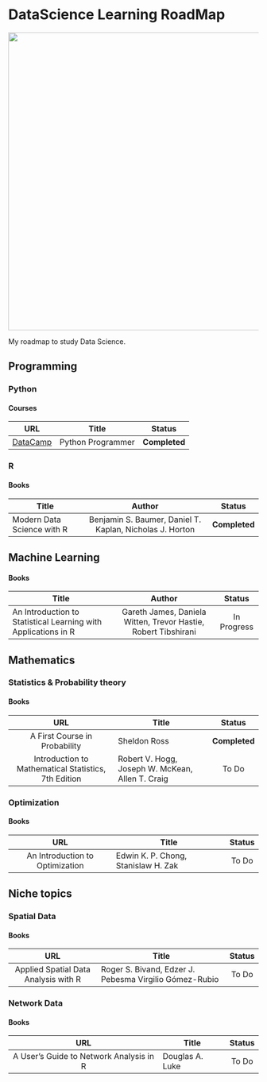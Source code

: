 # DataScience Learning RoadMap

<p align="center"> 
<img src="/Users/minhtet/Downloads/DataScience_Overview.jpg" width="600">
</p>

My roadmap to study Data Science.

## Programming
### Python
#### Courses
| URL | Title | Status |
| :---: | --- | :---: |
| [DataCamp](https://www.datacamp.com/tracks/python-programmer) | Python Programmer | **Completed** |

### R
#### Books
| Title | Author | Status |
| --- | :---: | :---: |
| Modern Data Science with R | Benjamin S. Baumer, Daniel T. Kaplan, Nicholas J. Horton | **Completed** |

## Machine Learning
#### Books
| Title | Author | Status |
| --- | :---: | :---: |
| An Introduction to Statistical Learning with Applications in R | Gareth James, Daniela Witten, Trevor Hastie, Robert Tibshirani | In Progress|

## Mathematics
### Statistics & Probability theory
#### Books
| URL | Title | Status |
| :---: | --- | :---: |
| A First Course in Probability| Sheldon Ross| **Completed** |
| Introduction to Mathematical Statistics, 7th Edition| Robert V. Hogg, Joseph W. McKean, Allen T. Craig| To Do |


### Optimization
#### Books
| URL | Title | Status |
| :---: | --- | :---: |
| An Introduction to Optimization| Edwin K. P. Chong, Stanislaw H. Zak| To Do |

## Niche topics 
### Spatial Data
#### Books
| URL | Title | Status |
| :---: | --- | :---: |
| Applied Spatial Data Analysis with R| Roger S. Bivand, Edzer J. Pebesma Virgilio Gómez-Rubio| To Do |

### Network Data
#### Books
| URL | Title | Status |
| :---: | --- | :---: |
| A User’s Guide to Network Analysis in R| Douglas A. Luke| To Do |